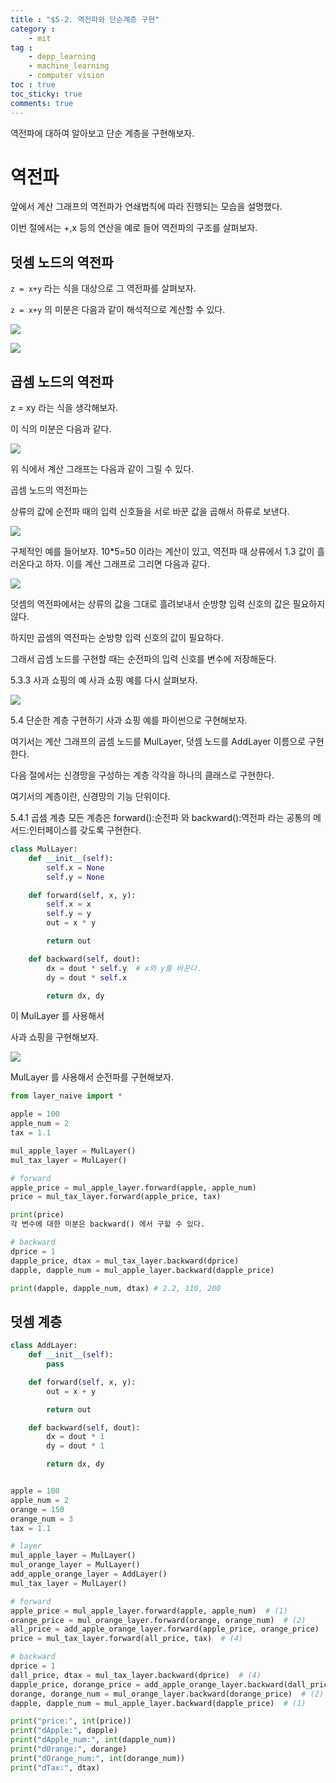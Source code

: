 ```yaml
---
title : "$5-2. 역전파와 단순계층 구현"
category :
    - mit
tag :
    - depp_learning
    - machine_learning
    - computer vision
toc : true
toc_sticky: true
comments: true
---
```

역전파에 대하여 알아보고 단순 계층을 구현해보자.


# 역전파
앞에서 계산 그래프의 역전파가 연쇄법칙에 따라 진행되는 모습을 설명했다.

이번 절에서는 +,x 등의 연산을 예로 들어 역전파의 구조를 살펴보자.

## 덧셈 노드의 역전파
`z = x+y` 라는 식을 대상으로 그 역전파를 살펴보자.

`z = x+y` 의 미분은 다음과 같이 해석적으로 계산할 수 있다.

![](/assets/image/2022-02-20-19-50-02.png)

![](/assets/image/2022-02-20-19-50-13.png)






## 곱셈 노드의 역전파
z = xy 라는 식을 생각해보자.

이 식의 미분은 다음과 같다.

![](/assets/image/2022-02-20-19-50-24.png)

위 식에서 계산 그래프는 다음과 같이 그릴 수 있다.


곱셈 노드의 역전파는

상류의 값에 순전파 때의 입력 신호들을 서로 바꾼 값을 곱해서 하류로 보낸다.

![](/assets/image/2022-02-20-19-50-56.png)

구체적인 예를 들어보자.
10*5=50 이라는 계산이 있고,
역전파 때 상류에서 1.3 값이 흘러온다고 하자.
이를 계산 그래프로 그리면 다음과 같다.

![](/assets/image/2022-02-20-19-51-05.png)

덧셈의 역전파에서는 상류의 값을 그대로 흘려보내서 순방향 입력 신호의 값은 필요하지 않다.

하지만 곱셈의 역전파는 순방향 입력 신호의 값이 필요하다.

그래서 곱셈 노드를 구현할 때는 순전파의 입력 신호를 변수에 저장해둔다.

5.3.3 사과 쇼핑의 예
사과 쇼핑 예를 다시 살펴보자.

![](/assets/image/2022-02-20-19-51-15.png)

5.4 단순한 계층 구현하기
사과 쇼핑 예를 파이썬으로 구현해보자.

여기서는 계산 그래프의 곱셈 노드를 MulLayer, 덧셈 노드를 AddLayer 이름으로 구현한다.

다음 절에서는 신경망을 구성하는 계층 각각을 하나의 클래스로 구현한다.

여기서의 계층이란, 신경망의 기능 단위이다.

5.4.1 곱셈 계층
모든 계층은 forward():순전파 와 backward():역전파 라는 공통의 메서드:인터페이스를 갖도록 구현한다.

``` python
class MulLayer:
    def __init__(self):
        self.x = None
        self.y = None

    def forward(self, x, y):
        self.x = x
        self.y = y                
        out = x * y

        return out

    def backward(self, dout):
        dx = dout * self.y  # x와 y를 바꾼다.
        dy = dout * self.x

        return dx, dy
```

이 MulLayer 를 사용해서

사과 쇼핑을 구현해보자.

![](/assets/image/2022-02-20-19-51-48.png)



MulLayer 를 사용해서 순전파를 구현해보자.

```python
from layer_naive import *

apple = 100
apple_num = 2
tax = 1.1

mul_apple_layer = MulLayer()
mul_tax_layer = MulLayer()

# forward
apple_price = mul_apple_layer.forward(apple, apple_num)
price = mul_tax_layer.forward(apple_price, tax)

print(price)
각 변수에 대한 미분은 backward() 에서 구할 수 있다.

# backward
dprice = 1
dapple_price, dtax = mul_tax_layer.backward(dprice)
dapple, dapple_num = mul_apple_layer.backward(dapple_price)

print(dapple, dapple_num, dtax) # 2.2, 110, 200
```

## 덧셈 계층
```python
class AddLayer:
    def __init__(self):
        pass

    def forward(self, x, y):
        out = x + y

        return out

    def backward(self, dout):
        dx = dout * 1
        dy = dout * 1

        return dx, dy


apple = 100
apple_num = 2
orange = 150
orange_num = 3
tax = 1.1

# layer
mul_apple_layer = MulLayer()
mul_orange_layer = MulLayer()
add_apple_orange_layer = AddLayer()
mul_tax_layer = MulLayer()

# forward
apple_price = mul_apple_layer.forward(apple, apple_num)  # (1)
orange_price = mul_orange_layer.forward(orange, orange_num)  # (2)
all_price = add_apple_orange_layer.forward(apple_price, orange_price)  # (3)
price = mul_tax_layer.forward(all_price, tax)  # (4)

# backward
dprice = 1
dall_price, dtax = mul_tax_layer.backward(dprice)  # (4)
dapple_price, dorange_price = add_apple_orange_layer.backward(dall_price)  # (3)
dorange, dorange_num = mul_orange_layer.backward(dorange_price)  # (2)
dapple, dapple_num = mul_apple_layer.backward(dapple_price)  # (1)

print("price:", int(price))
print("dApple:", dapple)
print("dApple_num:", int(dapple_num))
print("dOrange:", dorange)
print("dOrange_num:", int(dorange_num))
print("dTax:", dtax)
```